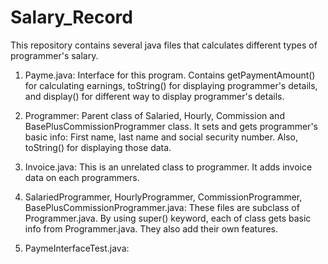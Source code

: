 # Salary_Record

This repository contains several java files that calculates different types of programmer's salary.

1. Payme.java:
   Interface for this program. Contains getPaymentAmount() for calculating earnings,
   toString() for displaying programmer's details, and
   display() for different way to display programmer's details.
   
2. Programmer:
   Parent class of Salaried, Hourly, Commission and BasePlusCommissionProgrammer class.
   It sets and gets programmer's basic info: First name, last name and social security number.
   Also, toString() for displaying those data.
   
3. Invoice.java:
   This is an unrelated class to programmer. It adds invoice data on each programmers.

4. SalariedProgrammer, HourlyProgrammer, CommissionProgrammer, BasePlusCommissionProgrammer.java:
   These files are subclass of Programmer.java.
   By using super() keyword, each of class gets basic info from Programmer.java.
   They also add their own features.

5. PaymeInterfaceTest.java:
   
   
   

















